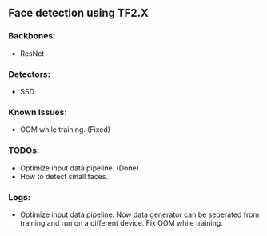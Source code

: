 ## Face detection using TF2.X

### Backbones:
- ResNet

### Detectors:
- SSD

### Known Issues:
- OOM while training. (Fixed)

### TODOs:
- Optimize input data pipeline. (Done)
- How to detect small faces.

### Logs:
- Optimize input data pipeline. Now data generator can be seperated from training and run on a different device. Fix OOM while training.